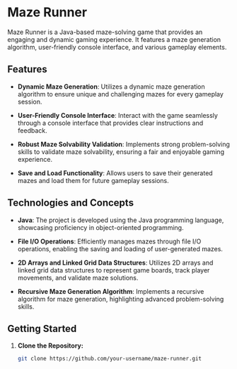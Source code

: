 # Maze Runner

Maze Runner is a Java-based maze-solving game that provides an engaging and dynamic gaming experience. It features a maze generation algorithm, user-friendly console interface, and various gameplay elements.

## Features

- **Dynamic Maze Generation**: Utilizes a dynamic maze generation algorithm to ensure unique and challenging mazes for every gameplay session.
  
- **User-Friendly Console Interface**: Interact with the game seamlessly through a console interface that provides clear instructions and feedback.
  
- **Robust Maze Solvability Validation**: Implements strong problem-solving skills to validate maze solvability, ensuring a fair and enjoyable gaming experience.
  
- **Save and Load Functionality**: Allows users to save their generated mazes and load them for future gameplay sessions.
  
## Technologies and Concepts

- **Java**: The project is developed using the Java programming language, showcasing proficiency in object-oriented programming.

- **File I/O Operations**: Efficiently manages mazes through file I/O operations, enabling the saving and loading of user-generated mazes.

- **2D Arrays and Linked Grid Data Structures**: Utilizes 2D arrays and linked grid data structures to represent game boards, track player movements, and validate maze solutions.

- **Recursive Maze Generation Algorithm**: Implements a recursive algorithm for maze generation, highlighting advanced problem-solving skills.

## Getting Started

1. **Clone the Repository:**
   ```bash
   git clone https://github.com/your-username/maze-runner.git

